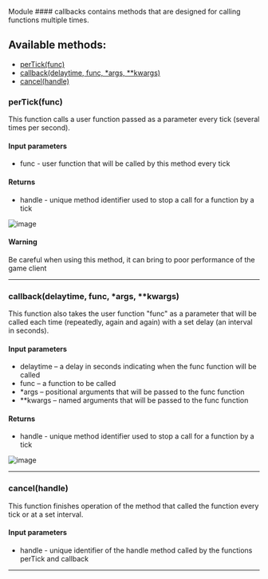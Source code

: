 Module #### callbacks contains methods that are designed for calling functions multiple times.

## Available methods:

- [perTick(func)](#perTickfunc)
- [callback(delaytime, func, *args, **kwargs)](#callbackdelaytime-func-args-kwargs)
- [cancel(handle)](#cancelhandle)

### perTick(func)
This function calls a user function passed as a parameter every tick (several times per second).

#### Input parameters
- func - user function that will be called by this method every tick

#### Returns
- handle - unique method identifier used to stop a call for a function by a tick

![image](https://github.com/wgmods/Mods-API-Documentation/assets/167185926/f827ad4d-5aa2-4af1-ac7e-78d4f363644f)

#### Warning
Be careful when using this method, it can bring to poor performance of the game client

---

### callback(delaytime, func, *args, **kwargs)
This function also takes the user function "func" as a parameter that will be called each time (repeatedly, again and again) with a set delay (an interval in seconds).

#### Input parameters

- delaytime – a delay in seconds indicating when the func function will be called
- func – a function to be called
- *args – positional arguments that will be passed to the func function
- **kwargs – named arguments that will be passed to the func function

#### Returns
- handle - unique method identifier used to stop a call for a function by a tick

![image](https://github.com/wgmods/Mods-API-Documentation/assets/167185926/61b0e222-2172-4621-b345-133dab2e38dd)

---

### cancel(handle)
This function finishes operation of the method that called the function every tick or at a set interval.

#### Input parameters
- handle - unique identifier of the handle method called by the functions perTick and callback

---
